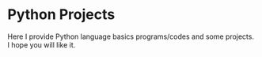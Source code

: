 # Python Projects
Here I provide Python language basics programs/codes and some projects. 
I hope you will like it.
